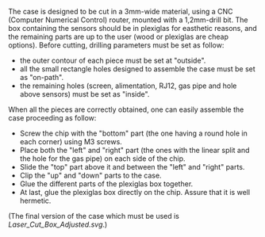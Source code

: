The case is designed to be cut in a 3mm-wide material, using a CNC (Computer Numerical Control) router, mounted with a 1,2mm-drill bit. The box containing the sensors should be in plexiglas for easthetic reasons, and the remaining parts are up to the user (wood or plexiglas are cheap options). Before cutting, drilling parameters must be set as follow:
* the outer contour of each piece must be set at "outside".
* all the small rectangle holes designed to assemble the case must be set as "on-path".
* the remaining holes (screen, alimentation, RJ12, gas pipe and hole above sensors) must be set as "inside".

When all the pieces are correctly obtained, one can easily assemble the case proceeding as follow:
* Screw the chip with the "bottom" part (the one having a round hole in each corner) using M3 screws.
* Place both the "left" and "right" part (the ones with the linear split and the hole for the gas pipe) on each side of the chip.
* Slide the "top" part above it and between the "left" and "right" parts.
* Clip the "up" and "down" parts to the case.
* Glue the different parts of the plexiglas box together.
* At last, glue the plexiglas box directly on the chip. Assure that it is well hermetic.

(The final version of the case which must be used is *Laser_Cut_Box_Adjusted.svg*.)
